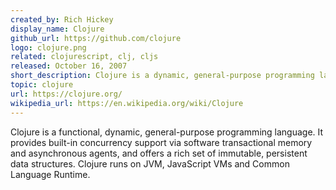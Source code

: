 ```yaml
---
created_by: Rich Hickey
display_name: Clojure
github_url: https://github.com/clojure
logo: clojure.png
related: clojurescript, clj, cljs
released: October 16, 2007
short_description: Clojure is a dynamic, general-purpose programming language.
topic: clojure
url: https://clojure.org/
wikipedia_url: https://en.wikipedia.org/wiki/Clojure
---
```

Clojure is a functional, dynamic, general-purpose programming language. It provides built-in concurrency support via software transactional memory and asynchronous agents, and offers a rich set of immutable, persistent data structures. Clojure runs on JVM, JavaScript VMs and Common Language Runtime.
